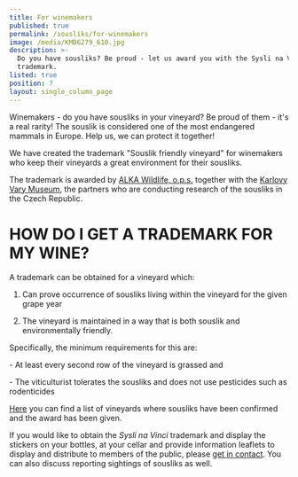 ```yaml
---
title: For winemakers
published: true
permalink: /sousliks/for-winemakers
image: /media/KMB6279_610.jpg
description: >-
  Do you have sousliks? Be proud - let us award you with the Sysli na Vinici
  trademark.
listed: true
position: 7
layout: single_column_page
---
```

Winemakers - do you have sousliks in your vineyard? Be proud of them - it's a real rarity! The souslik is considered one of the most endangered mammals in Europe. Help us, we can protect it together!

We have created the trademark "Souslik friendly vineyard" for winemakers who keep their vineyards a great environment for their sousliks.

The trademark is awarded by [ALKA Wildlife, o.p.s.](https://www.alkawildlife.eu/) together with the [Karlovy Vary Museum](http://www.kvmuz.cz/), the partners who are conducting research of the sousliks in the Czech Republic.

# HOW DO I GET A TRADEMARK FOR MY WINE?

A trademark can be obtained for a vineyard which:

1) Can prove occurrence of sousliks living within the vineyard for the given grape year 

2) The vineyard is maintained in a way that is both souslik and environmentally friendly. 

Specifically, the minimum requirements for this are: 

\- At least every second row of the vineyard is grassed and

\- The viticulturist tolerates the sousliks and does not use pesticides such as rodenticides

[Here](/souslik-stamp/our-wineries) you can find a list of vineyards where sousliks have been confirmed and the award has been given. 

If you would like to obtain the _Sysli na Vinci_ trademark and display the stickers on your bottles, at your cellar and provide information leaflets to display and distribute to members of the public, please [get in contact](/about-us/contacts). You can also discuss reporting sightings of sousliks as well.
